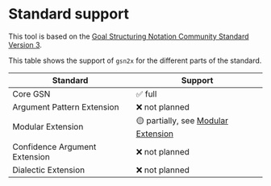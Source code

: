 
# Standard support

This tool is based on the [Goal Structuring Notation Community Standard Version 3](https://scsc.uk/r141C:1).

This table shows the support of `gsn2x` for the different parts of the standard.

| Standard                    | Support                                                               |
|-----------------------------|-----------------------------------------------------------------------|
|Core GSN                     | &#9989; full                                                          |
|Argument Pattern Extension   | &#10060; not planned                                                  |
|Modular Extension            | &#128993; partially, see [Modular Extension](./modular_extension.md)  |
|Confidence Argument Extension| &#10060; not planned                                                  |
|Dialectic Extension          | &#10060; not planned                                                  |
